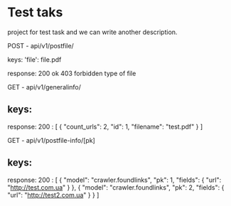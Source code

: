 # Test taks

project for test task and we can write another description.


POST -  api/v1/postfile/

keys:
'file': file.pdf

response:
200 ok
403 forbidden type of file


GET -  api/v1/generalinfo/

keys:
--

response:
200 :
    [
        {
            "count_urls": 2,
            "id": 1,
            "filename": "test.pdf"
        }
    ]


GET -  api/v1/postfile-info/[pk]

keys:
--

response:
200 :
    [
        {
            "model": "crawler.foundlinks",
            "pk": 1,
            "fields": {
                "url": "http://test.com.ua"
            }
        },
        {
            "model": "crawler.foundlinks",
            "pk": 2,
            "fields": {
                "url": "http://test2.com.ua"
            }
        }
    ]
